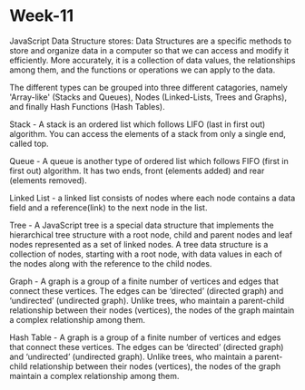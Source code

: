 # Week-11

JavaScript Data Structure stores:
Data Structures are a specific methods to store and organize data in a computer so that we can access and modify it efficiently. More accurately, it is a collection of data values, the relationships among them, and the functions or operations we can apply to the data. 

The different types can be grouped into three different catagories, namely 'Array-like' (Stacks and Queues), Nodes (Linked-Lists, Trees and Graphs), and finally Hash Functions (Hash Tables).

Stack - A stack is an ordered list which follows LIFO (last in first out) algorithm. You can access the elements of a stack from only a single end, called top. 

Queue - A queue is another type of ordered list which follows FIFO (first in first out) algorithm. It has two ends, front (elements added) and rear (elements removed).

Linked List -  a linked list consists of nodes where each node contains a data field and a reference(link) to the next node in the list.

Tree - A JavaScript tree is a special data structure that implements the hierarchical tree structure with a root node, child and parent nodes and leaf nodes represented as a set of linked nodes. A tree data structure is a collection of nodes, starting with a root node, with data values in each of the nodes along with the reference to the child nodes. 

Graph - A graph is a group of a finite number of vertices and edges that connect these vertices. The edges can be ‘directed’ (directed graph) and ‘undirected’ (undirected graph). Unlike trees, who maintain a parent-child relationship between their nodes (vertices), the nodes of the graph maintain a complex relationship among them.

Hash Table - A graph is a group of a finite number of vertices and edges that connect these vertices. The edges can be ‘directed’ (directed graph) and ‘undirected’ (undirected graph). Unlike trees, who maintain a parent-child relationship between their nodes (vertices), the nodes of the graph maintain a complex relationship among them.